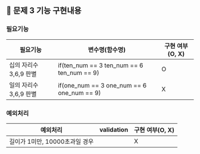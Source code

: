 ## 🚀 문제 3 기능 구현내용

### 필요기능


| 필요기능               | 변수명(함수명) | 구현 여부(O, X) |
|--------------------|----------|-------------|
| 십의 자리수 3,6,9 판별    | if(ten_num == 3 ten_num == 6 ten_num == 9) | O           |
| 일의 자리수 3,6,9 판별 |  if(one_num == 3  one_num == 6 one_num == 9)        | X           |


### 예외처리

| 예외처리                 | validation | 구현 여부(O, X) |
|----------------------|------------|-------------|
| 길이가 1미만, 10000초과일 경우 |  | X           |